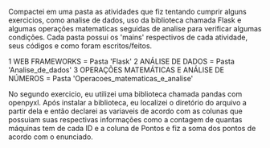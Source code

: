 Compactei em uma pasta as atividades que fiz tentando cumprir alguns exercicios, como analise de dados, uso da biblioteca chamada Flask e algumas operações matematicas seguidas de analise para verificar algumas condições.
Cada pasta possui os 'mains' respectivos de cada atividade, seus códigos e como foram escritos/feitos.

1 WEB FRAMEWORKS = Pasta 'Flask'
2 ANÁLISE DE DADOS = Pasta 'Analise_de_dados'
3 OPERAÇÕES MATEMÁTICAS E ANÁLISE DE NÚMEROS = Pasta 'Operacoes_matematicas_e_analise'


No segundo exercicio, eu utilizei uma biblioteca chamada pandas com openpyxl.
Após instalar a biblioteca, eu localizei o diretório do arquivo a partir dela e então declarei as variaveis de acordo com as colunas que possuiam suas respectivas informações como a contagem de quantas máquinas tem de cada ID e a coluna de Pontos e fiz a soma dos pontos de acordo com o enunciado.
